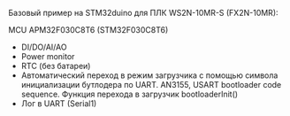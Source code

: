 Базовый пример на STM32duino для ПЛК WS2N-10MR-S (FX2N-10MR):

MCU APM32F030C8T6 (STM32F030C8T6)

+ DI/DO/AI/AO
+ Power monitor
+ RTC (без батареи)
+ Автоматический переход в режим загрузчика с помощью символа инициализации бутлодера по UART.
AN3155, USART bootloader code sequence. Функция перехода в загрузчик bootloaderInit()
+ Лог в UART (Serial1)
